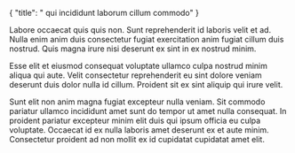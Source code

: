 {
  "title": " qui incididunt laborum cillum commodo"
}

Labore occaecat quis quis non. Sunt reprehenderit id laboris velit et ad. Nulla enim anim duis consectetur fugiat exercitation anim fugiat cillum duis nostrud. Quis magna irure nisi deserunt ex sint in ex nostrud minim.

Esse elit et eiusmod consequat voluptate ullamco culpa nostrud minim aliqua qui aute. Velit consectetur reprehenderit eu sint dolore veniam deserunt duis dolor nulla id cillum. Proident sit ex sint aliquip qui irure velit.

Sunt elit non anim magna fugiat excepteur nulla veniam. Sit commodo pariatur ullamco incididunt amet sunt do tempor ut amet nulla consequat. In proident pariatur excepteur minim elit duis qui ipsum officia eu culpa voluptate. Occaecat id ex nulla laboris amet deserunt ex et aute minim. Consectetur proident ad non mollit ex id cupidatat cupidatat amet elit.